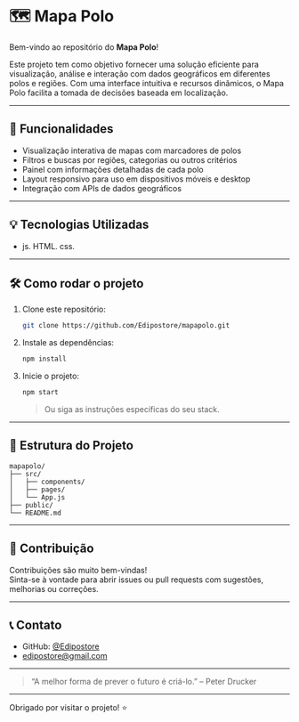 # 🗺️ Mapa Polo

Bem-vindo ao repositório do **Mapa Polo**!

Este projeto tem como objetivo fornecer uma solução eficiente para visualização, análise e interação com dados geográficos em diferentes polos e regiões. Com uma interface intuitiva e recursos dinâmicos, o Mapa Polo facilita a tomada de decisões baseada em localização.

---

## 🚀 Funcionalidades

- Visualização interativa de mapas com marcadores de polos
- Filtros e buscas por regiões, categorias ou outros critérios
- Painel com informações detalhadas de cada polo
- Layout responsivo para uso em dispositivos móveis e desktop
- Integração com APIs de dados geográficos

---

## 💡 Tecnologias Utilizadas


  - js. HTML. css.
  

---

## 🛠️ Como rodar o projeto

1. Clone este repositório:
   ```bash
   git clone https://github.com/Edipostore/mapapolo.git
   ```
2. Instale as dependências:
   ```bash
   npm install
   ```
3. Inicie o projeto:
   ```bash
   npm start
   ```
   > Ou siga as instruções específicas do seu stack.

---

## 📂 Estrutura do Projeto

```
mapapolo/
├── src/
│   ├── components/
│   ├── pages/
│   └── App.js
├── public/
└── README.md
```

---

## 🤝 Contribuição

Contribuições são muito bem-vindas!  
Sinta-se à vontade para abrir issues ou pull requests com sugestões, melhorias ou correções.

---

## 📞 Contato

- GitHub: [@Edipostore](https://github.com/Edipostore)
- edipostore@gmail.com

---

> “A melhor forma de prever o futuro é criá-lo.” – Peter Drucker

---

Obrigado por visitar o projeto! ⭐
